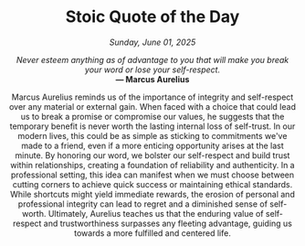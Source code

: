 <h1 align="center">Stoic Quote of the Day</h1>
<p align="center"><em><!--date-start-->Sunday, June 01, 2025<!--date-end--></em></p>
<p align="center">
    <em><!--START_SECTION:quote-text-->
Never esteem anything as of advantage to you that will make you break your word or lose your self-respect.
<!--END_SECTION:quote-text--></em><br>
    <strong>— <!--START_SECTION:quote-author-->
Marcus Aurelius
<!--END_SECTION:quote-author--></strong>
</p>

<p align="center" style="max-width:600px;margin:0 auto;">
<!--START_SECTION:quote-interpretation-->
Marcus Aurelius reminds us of the importance of integrity and self-respect over any material or external gain. When faced with a choice that could lead us to break a promise or compromise our values, he suggests that the temporary benefit is never worth the lasting internal loss of self-trust. In our modern lives, this could be as simple as sticking to commitments we've made to a friend, even if a more enticing opportunity arises at the last minute. By honoring our word, we bolster our self-respect and build trust within relationships, creating a foundation of reliability and authenticity. In a professional setting, this idea can manifest when we must choose between cutting corners to achieve quick success or maintaining ethical standards. While shortcuts might yield immediate rewards, the erosion of personal and professional integrity can lead to regret and a diminished sense of self-worth. Ultimately, Aurelius teaches us that the enduring value of self-respect and trustworthiness surpasses any fleeting advantage, guiding us towards a more fulfilled and centered life.
<!--END_SECTION:quote-interpretation-->
</p>
